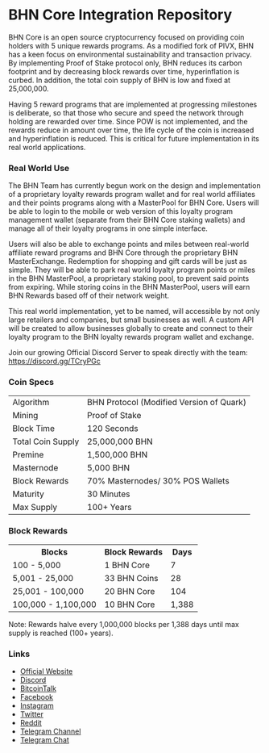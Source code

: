 BHN Core Integration Repository
=====================================

BHN Core is an open source cryptocurrency focused on providing coin holders with 5 unique rewards programs. As a modified fork of PIVX, BHN has a keen focus on environmental sustainability and transaction privacy. By implementing Proof of Stake protocol only, BHN reduces its carbon footprint and by decreasing block rewards over time, hyperinflation is curbed. In addition, the total coin supply of BHN is low and fixed at 25,000,000.

Having 5 reward programs that are implemented at progressing milestones is deliberate, so that those who secure and speed the network through holding are rewarded over time. Since POW is not implemented, and the rewards reduce in amount over time, the life cycle of the coin is increased and hyperinflation is reduced. This is critical for future implementation in its real world applications.

### Real World Use
The BHN Team has currently begun work on the design and implementation of a proprietary loyalty rewards program wallet and for real world affiliates and their points programs along with a MasterPool for BHN Core. Users will be able to login to the mobile or web version of this loyalty program management wallet (separate from their BHN Core staking wallets) and manage all of their loyalty programs in one simple interface. 

Users will also be able to exchange points and miles between real-world affiliate reward programs and BHN Core through the proprietary BHN MasterExchange. Redemption for shopping and gift cards will be just as simple. They will be able to park real world loyalty program points or miles in the BHN MasterPool, a proprietary staking pool, to prevent said points from expiring. While storing coins in the BHN MasterPool, users will earn BHN Rewards based off of their network weight. 

This real world implementation, yet to be named, will accessible by not only large retailers and companies, but small businesses as well. A custom API will be created to allow businesses globally to create and connect to their loyalty program to the BHN loyalty rewards program wallet and exchange.

Join our growing Official Discord Server to speak directly with the team: https://discord.gg/TCryPGc

### Coin Specs
<table>
<tr><td>Algorithm</td><td>BHN Protocol (Modified Version of Quark)</td></tr>
<tr><td>Mining</td><td>Proof of Stake</td></tr>
<tr><td>Block Time</td><td>120 Seconds</td></tr>
<tr><td>Total Coin Supply</td><td>25,000,000 BHN</td></tr>
<tr><td>Premine</td><td>1,500,000 BHN</td></tr>
<tr><td>Masternode</td><td>5,000 BHN</td></tr>
<tr><td>Block Rewards</td><td>70% Masternodes/ 30% POS Wallets</td></tr>
<tr><td>Maturity</td><td>30 Minutes</td></tr>
<tr><td>Max Supply</td><td>100+ Years</td></tr>

</table>

### Block Rewards

<table>
<th>Blocks</th><th>Block Rewards</th><th>Days</th>
<tr><td>100 - 5,000</td><td>1 BHN Core</td><td>7</td></tr>
<tr><td>5,001 - 25,000</td><td>33 BHN Coins</td><td>28</td></tr>
<tr><td>25,001 - 100,000</td><td>20 BHN Core</td><td>104</td></tr>
<tr><td>100,000 - 1,100,000</td><td>10 BHN Core</td><td>1,388</td></tr>
</table>

Note: Rewards halve every 1,000,000 blocks per 1,388 days until max supply is reached (100+ years).

### Links
- [Official Website](https://www.behero.io) 
- [Discord](https://discord.gg/TCryPGc)
- [BitcoinTalk](https://bitcointalk.org/index.php?topic=2976500.0)
- [Facebook](https://facebook.com/bhncoreofficial)
- [Instagram](https://instagram.com/bhncore)
- [Twitter](https://twitter.com/bhncoreofficial)
- [Reddit](https://www.reddit.com/r/BhnCore/)
- [Telegram Channel](https://t.me/bhncore)
- [Telegram Chat](https://t.me/bhncorechat)
